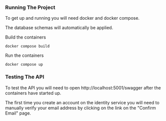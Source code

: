 ### Running The Project

To get up and running you will need docker and docker compose.

The database schemas will automatically be applied.

Build the containers
```shell
docker compose build
```

Run the containers

```shell
docker compose up
```

### Testing The API

To test the API you will need to open http://localhost:5001/swagger after the containers have started up.

The first time you create an account on the identity service you will need to manually verify your email address by clicking on the link on the "Confirm Email" page.
